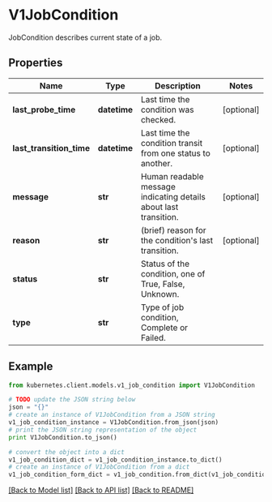 # V1JobCondition

JobCondition describes current state of a job.

## Properties
Name | Type | Description | Notes
------------ | ------------- | ------------- | -------------
**last_probe_time** | **datetime** | Last time the condition was checked. | [optional] 
**last_transition_time** | **datetime** | Last time the condition transit from one status to another. | [optional] 
**message** | **str** | Human readable message indicating details about last transition. | [optional] 
**reason** | **str** | (brief) reason for the condition&#39;s last transition. | [optional] 
**status** | **str** | Status of the condition, one of True, False, Unknown. | 
**type** | **str** | Type of job condition, Complete or Failed. | 

## Example

```python
from kubernetes.client.models.v1_job_condition import V1JobCondition

# TODO update the JSON string below
json = "{}"
# create an instance of V1JobCondition from a JSON string
v1_job_condition_instance = V1JobCondition.from_json(json)
# print the JSON string representation of the object
print V1JobCondition.to_json()

# convert the object into a dict
v1_job_condition_dict = v1_job_condition_instance.to_dict()
# create an instance of V1JobCondition from a dict
v1_job_condition_form_dict = v1_job_condition.from_dict(v1_job_condition_dict)
```
[[Back to Model list]](../README.md#documentation-for-models) [[Back to API list]](../README.md#documentation-for-api-endpoints) [[Back to README]](../README.md)


